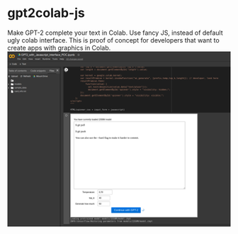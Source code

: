 # gpt2colab-js
Make GPT-2 complete your text in Colab. Use fancy JS, instead of default ugly colab interface.
This is proof of concept for developers that want to create apps with graphics in Colab.
![Teaser image](./gpt2js.png)
